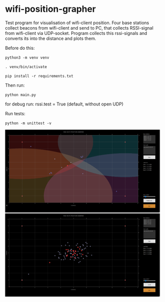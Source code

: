 # wifi-position-grapher
Test program for visualisation of wifi-client position.
Four base stations collect beacons from wifi-client and send to PC, that collects RSSI-signal from wifi-client via UDP-socket.
Program collects this rssi-signals and converts its into the distance and plots them.

Before do this:
```
python3 -m venv venv
```
```
. venv/bin/activate
```
```
pip install -r requirements.txt
```
Then run:
```
python main.py
```

for debug run: rssi.test = True (default, without open UDP)

Run tests:
```
python -m unittest -v
```

![Image alt](https://github.com/dmncmn/wifi-position-grapher/blob/master/pic1.PNG)
![Image alt](https://github.com/dmncmn/wifi-position-grapher/blob/master/pic2.PNG)